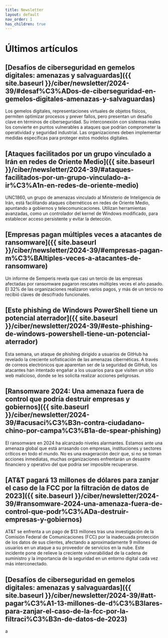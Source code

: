 ```yaml
---
title: Newsletter
layout: default
nav_order: 1
has_children: true
---
```


# Últimos artículos

## [Desafíos de ciberseguridad en gemelos digitales: amenazas y salvaguardas]({{ site.baseurl }}/ciber/newsletter/2024-39/#desaf%C3%ADos-de-ciberseguridad-en-gemelos-digitales-amenazas-y-salvaguardas)
Los gemelos digitales, representaciones virtuales de objetos físicos, permiten optimizar procesos y prever fallos, pero presentan un desafío clave en términos de ciberseguridad. Su interconexión con sistemas reales los convierte en puntos vulnerables a ataques que podrían comprometer la operatividad y seguridad industrial. Las organizaciones deben implementar medidas específicas para proteger estos modelos digitales.

## [Ataques facilitados por un grupo vinculado a Irán en redes de Oriente Medio]({{ site.baseurl }}/ciber/newsletter/2024-39/#ataques-facilitados-por-un-grupo-vinculado-a-ir%C3%A1n-en-redes-de-oriente-medio)
UNC1860, un grupo de amenazas vinculado al Ministerio de Inteligencia de Irán, está facilitando ataques cibernéticos en redes de Oriente Medio, apuntando a gobiernos y telecomunicaciones. Utilizan herramientas avanzadas, como un controlador del kernel de Windows modificado, para establecer acceso persistente y evitar la detección.

## [Empresas pagan múltiples veces a atacantes de ransomware]({{ site.baseurl }}/ciber/newsletter/2024-39/#empresas-pagan-m%C3%BAltiples-veces-a-atacantes-de-ransomware)
Un informe de Semperis revela que casi un tercio de las empresas afectadas por ransomware pagaron rescates múltiples veces el año pasado. El 32% de las organizaciones realizaron varios pagos, y más de un tercio no recibió claves de descifrado funcionales. 

## [Este phishing de Windows PowerShell tiene un potencial aterrador]({{ site.baseurl }}/ciber/newsletter/2024-39/#este-phishing-de-windows-powershell-tiene-un-potencial-aterrador)
Esta semana, un ataque de phishing dirigido a usuarios de GitHub ha revelado la creciente sofisticación de las amenazas cibernéticas. A través de correos electrónicos que aparentan ser de la seguridad de GitHub, los atacantes han intentado engañar a los usuarios para que visiten un sitio web malicioso, donde se les solicita realizar acciones peligrosas.

## [Ransomware 2024: Una amenaza fuera de control que podría destruir empresas y gobiernos]({{ site.baseurl }}/ciber/newsletter/2024-39/#acusaci%C3%B3n-contra-ciudadano-chino-por-campa%C3%B1a-de-spear-phishing)
El ransomware en 2024 ha alcanzado niveles alarmantes. Estamos ante una amenaza global que está arrasando con empresas, instituciones y sectores críticos en todo el mundo. No es una exageración decir que, si no se toman acciones inmediatas, muchas organizaciones enfrentarán un desastre financiero y operativo del que podría ser imposible recuperarse.

## [AT&T pagará 13 millones de dólares para zanjar el caso de la FCC por la filtración de datos de 2023]({{ site.baseurl }}/ciber/newsletter/2024-39/#ransomware-2024-una-amenaza-fuera-de-control-que-podr%C3%ADa-destruir-empresas-y-gobiernos)
AT&T se enfrenta a un pago de $13 millones tras una investigación de la Comisión Federal de Comunicaciones (FCC) por la inadecuada protección de los datos de sus clientes, afectando a aproximadamente 9 millones de usuarios en un ataque a su proveedor de servicios en la nube. Este incidente pone de relieve la creciente vulnerabilidad de la cadena de suministro y la importancia de la seguridad en un entorno digital cada vez más interconectado. 

## [Desafíos de ciberseguridad en gemelos digitales: amenazas y salvaguardas]({{ site.baseurl }}/ciber/newsletter/2024-39/#att-pagar%C3%A1-13-millones-de-d%C3%B3lares-para-zanjar-el-caso-de-la-fcc-por-la-filtraci%C3%B3n-de-datos-de-2023)
a